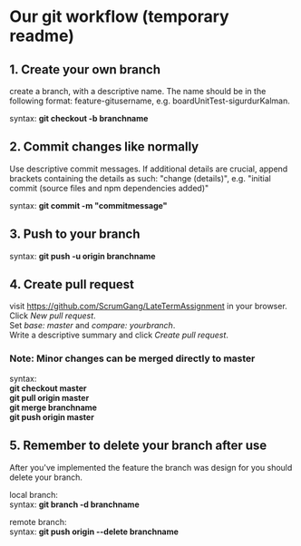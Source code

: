 # Our git workflow (temporary readme)

## 1. Create your own branch
create a branch, with a descriptive name. 
The name should be in the following format: feature-gitusername, e.g. boardUnitTest-sigurdurKalman.

syntax: **git checkout -b branchname**

## 2. Commit changes like normally
Use descriptive commit messages. If additional details are crucial, append brackets containing the details as such: "change (details)", e.g. "initial commit (source files and npm dependencies added)" 

syntax: **git commit -m "commitmessage"**

## 3. Push to your branch
syntax: **git push -u origin branchname** 

## 4. Create pull request
visit https://github.com/ScrumGang/LateTermAssignment in your browser.  
Click *New pull request*.  
Set *base: master* and *compare: yourbranch*.  
Write a descriptive summary and click *Create pull request*.  

### Note: Minor changes can be merged directly to master
syntax:  
**git checkout master**  
**git pull origin master**  
**git merge branchname**  
**git push origin master**

## 5. Remember to delete your branch after use
After you've implemented the feature the branch was design for you should delete your branch.

local branch:  
syntax: **git branch -d branchname**

remote branch:  
syntax: **git push origin --delete branchname**
